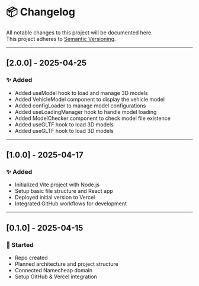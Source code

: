 # 📦 Changelog

All notable changes to this project will be documented here.  
This project adheres to [Semantic Versioning](https://semver.org/).

---

## [2.0.0] - 2025-04-25

### ✨ Added

- Added useModel hook to load and manage 3D models
- Added VehicleModel component to display the vehicle model
- Added configLoader to manage model configurations
- Added useLoadingManager hook to handle model loading
- Added ModelChecker component to check model file existence
- Added useGLTF hook to load 3D models
- Added useGLTF hook to load 3D models

---

## [1.0.0] - 2025-04-17

### ✨ Added

- Initialized Vite project with Node.js
- Setup basic file structure and React app
- Deployed initial version to Vercel
- Integrated GitHub workflows for development

---

## [0.1.0] - 2025-04-15

### 🚀 Started

- Repo created
- Planned architecture and project structure
- Connected Namecheap domain
- Setup GitHub & Vercel integration
